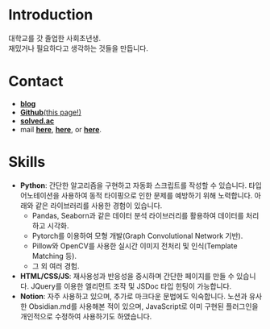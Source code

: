# Introduction
대학교를 갓 졸업한 사회초년생.  
재밌거나 필요하다고 생각하는 것들을 만듭니다.  

# Contact
- **[blog](https://su5468.github.io)**
- [**Github**(this page!)](https://github.com/su5468)
- **[solved.ac](https://solved.ac/profile/su5468)**
- mail **[here](mailto://su5468@korea.ac.kr)**, **[here](mailto://today5468@gmail.com)**, or **[here](mailto://su5468@naver.com)**.

# Skills
- **Python**: 간단한 알고리즘을 구현하고 자동화 스크립트를 작성할 수 있습니다. 타입 어노테이션을 사용하여 동적 타이핑으로 인한 문제를 예방하기 위해 노력합니다. 아래와 같은 라이브러리를 사용한 경험이 있습니다.
  - Pandas, Seaborn과 같은 데이터 분석 라이브러리를 활용하여 데이터를 처리하고 시각화.
  - Pytorch를 이용하여 모형 개발(Graph Convolutional Network 기반).
  - Pillow와 OpenCV를 사용한 실시간 이미지 전처리 및 인식(Template Matching 등).
  - 그 외 여러 경험.
- **HTML/CSS/JS**: 재사용성과 반응성을 중시하며 간단한 페이지를 만들 수 있습니다. JQuery를 이용한 엘리먼트 조작 및 JSDoc 타입 힌팅이 가능합니다.
- **Notion**: 자주 사용하고 있으며, 추가로 마크다운 문법에도 익숙합니다. 노션과 유사한 Obsidian.md를 사용해본 적이 있으며, JavaScript로 이미 구현된 플러그인을 개인적으로 수정하여 사용하기도 하였습니다.
